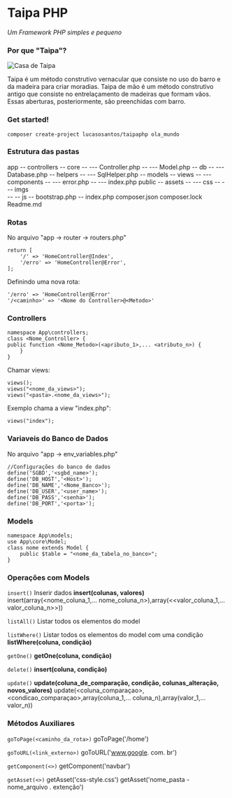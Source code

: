 # Taipa PHP  
*Um Framework PHP simples e pequeno*
  
### Por que "Taipa"?
  
![Casa de Taipa](https://upload.wikimedia.org/wikipedia/commons/thumb/8/88/Serra-Talhada-Casa-de-taipa.jpg/1200px-Serra-Talhada-Casa-de-taipa.jpg)
  
Taipa é um método construtivo vernacular que consiste no uso do barro e da madeira para criar moradias. Taipa de mão é um método construtivo antigo que consiste no entrelaçamento de madeiras que formam vãos. Essas aberturas, posteriormente, são preenchidas com barro.
  
### Get started!
  
```composer create-project lucasosantos/taipaphp ola_mundo```
  
### Estrutura das pastas

app
-- controllers
-- core
-- --- Controller.php
-- --- Model.php
-- db
-- --- Database.php
-- helpers
-- --- SqlHelper.php
-- models
-- views
-- --- components
-- --- error.php
-- --- index.php
public
-- assets
-- --- css
-- --- imgs  
-- -- js
-- bootstrap.php
-- index.php
composer.json 
composer.lock 
Readme.md

### Rotas
  
No arquivo "app -> router -> routers.php"

    return [
        '/' => 'HomeController@Index',
        '/erro' => 'HomeController@Error',
    ];

Definindo uma nova rota:

    '/erro' => 'HomeController@Error'
    '/<caminho>' => '<Nome do Controller>@<Metodo>'
  
### Controllers

    namespace App\controllers;
    class <Nome_Controller> {
    public function <Nome_Metodo>(<apributo_1>,... <atributo_n>) {
        }
    }

Chamar views:

    views();
    views("<nome_da_views>");
    views("<pasta>.<nome_da_views>");
    
Exemplo chama a view "index.php":

    views("index");

### Variaveis do Banco de Dados
  
No arquivo "app -> env_variables.php"

    //Configurações do banco de dados
    define('SGBD','<sgbd_name>');
    define('DB_HOST','<Host>');
    define('DB_NAME','<Nome_Banco>');
    define('DB_USER','<user_name>');
    define('DB_PASS','<senha>');
    define('DB_PORT','<porta>');
  
### Models


    namespace App\models;
    use App\core\Model;
    class nome extends Model {
        public $table = "<nome_da_tabela_no_banco>";
    }  

### Operações com Models

```insert()```
Inserir dados
**insert(colunas, valores)**
insert(array(<nome_coluna_1,... nome_coluna_n>),array(<<valor_coluna_1,... valor_coluna_n>>))

```listAll()```
Listar todos os elementos do model

```listWhere()```
Listar todos os elementos do model com uma condição
**listWhere(coluna, condição)**

```getOne()```
**getOne(coluna, condição)**

```delete()```
**insert(coluna, condição)**

```update()```
**update(coluna_de_comparação, condição, colunas_alteração, novos_valores)**
update(<coluna_comparaçao>,<condicao_comparaçao>,array(coluna_1,... coluna_n),array(valor_1,... valor_n))
  
### Métodos Auxiliares
  
```goToPage(<caminho_da_rota>)```
goToPage('/home')

```goToURL(<link_externo>)```
goToURL('www.google. com. br')
    
```getComponent(<>)```
getComponent('navbar')
    
```getAsset(<>)```
getAsset('css-style.css')
getAsset('nome_pasta - nome_arquivo . extenção')
